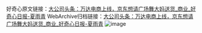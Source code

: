 好奇心原文链接：[大公司头条：万达电商上线，京东想请广场舞大妈送货_商业_好奇心日报-夏雨青](https://www.qdaily.com/articles/7907.html)
WebArchive归档链接：[大公司头条：万达电商上线，京东想请广场舞大妈送货_商业_好奇心日报-夏雨青](http://web.archive.org/web/20170911071429/http://www.qdaily.com/articles/7907.html)
![image](http://ww3.sinaimg.cn/large/007d5XDply1g3x0ye3y24j30u03ftb29)